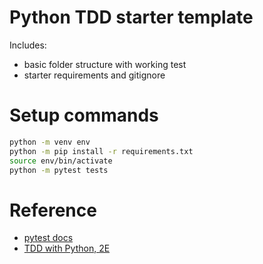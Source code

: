 # Python TDD starter template
Includes:
* basic folder structure with working test
* starter requirements and gitignore

# Setup commands
```sh
python -m venv env
python -m pip install -r requirements.txt
source env/bin/activate
python -m pytest tests
```

# Reference
* [pytest docs](https://docs.pytest.org/en/6.2.x/example/index.html)
* [TDD with Python, 2E](https://learning.oreilly.com/library/view/test-driven-development-with/9781491958698/part01.html#part1)

